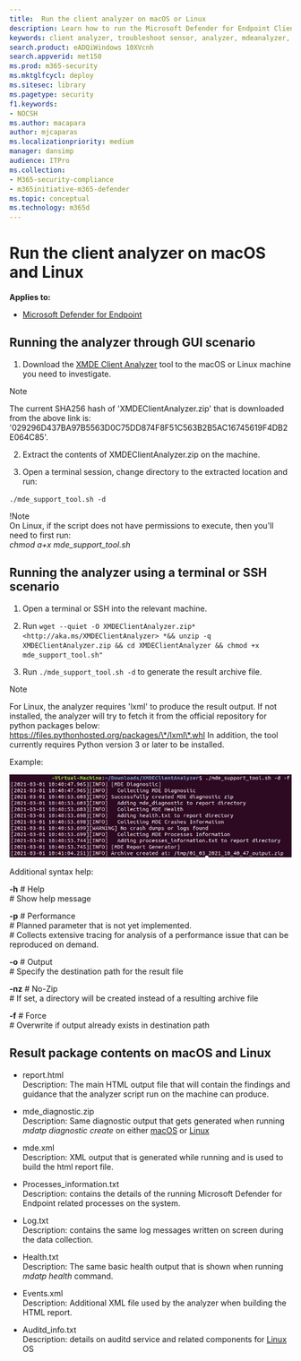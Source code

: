 ```yaml
---
title:  Run the client analyzer on macOS or Linux
description: Learn how to run the Microsoft Defender for Endpoint Client Analyzer on macOS or Linux
keywords: client analyzer, troubleshoot sensor, analyzer, mdeanalyzer, macos, linux, mdeanalyzer
search.product: eADQiWindows 10XVcnh
search.appverid: met150
ms.prod: m365-security
ms.mktglfcycl: deploy
ms.sitesec: library
ms.pagetype: security
f1.keywords:
- NOCSH
ms.author: macapara
author: mjcaparas
ms.localizationpriority: medium
manager: dansimp
audience: ITPro
ms.collection: 
- M365-security-compliance 
- m365initiative-m365-defender 
ms.topic: conceptual
ms.technology: m365d
---
```


#  Run the client analyzer on macOS and Linux

**Applies to:**
- [Microsoft Defender for Endpoint](https://go.microsoft.com/fwlink/p/?linkid=2146631)


## Running the analyzer through GUI scenario

1.  Download the [XMDE Client Analyzer](https://aka.ms/XMDEClientAnalyzer)
    tool to the macOS or Linux machine you need to investigate.
> [!NOTE]  
> The current SHA256 hash of 'XMDEClientAnalyzer.zip' that is downloaded from the above link is: '029296D437BA97B5563D0C75DD874F8F51C563B2B5AC16745619F4DB2E064C85'.

2.  Extract the contents of XMDEClientAnalyzer.zip on the machine.

3.  Open a terminal session, change directory to the extracted location and run:

`./mde_support_tool.sh -d`

!Note  
On Linux, if the script does not have permissions to execute, then you'll need to first
run:  
*chmod a+x mde_support_tool.sh*

## Running the analyzer using a terminal or SSH scenario

1.  Open a terminal or SSH into the relevant machine.

2.  Run `wget --quiet -O XMDEClientAnalyzer.zip*
    <http://aka.ms/XMDEClientAnalyzer> *&& unzip -q XMDEClientAnalyzer.zip && cd
    XMDEClientAnalyzer && chmod +x mde_support_tool.sh"`

3.  Run ` ./mde_support_tool.sh -d ` to generate the result archive file.

> [!NOTE]  
> For Linux, the analyzer requires 'lxml' to produce the result output. If not
installed, the analyzer will try to fetch it from the official repository for
python packages below:  
https://files.pythonhosted.org/packages/\*/lxml\*.whl
> In addition, the tool currently requires Python version 3 or later to be installed.

Example:  


![Image of command line example](images/4ca188f6c457e335abe3c9ad3eddda26.png)

  
  
Additional syntax help:

**-h** \# Help  
\# Show help message

**-p** \# Performance  
\# Planned parameter that is not yet implemented.  
\# Collects extensive tracing for analysis of a performance issue that can be
reproduced on demand.

**-o** \# Output  
\# Specify the destination path for the result file

**-nz** \# No-Zip  
\# If set, a directory will be created instead of a resulting archive file

**-f** \# Force  
\# Overwrite if output already exists in destination path

## Result package contents on macOS and Linux

-   report.html <br> Description: The main HTML output file that will contain the findings and
    guidance that the analyzer script run on the machine can produce.

-   mde_diagnostic.zip <br> Description: Same diagnostic output that gets generated when
    running *mdatp diagnostic create* on either
    [macOS](/windows/security/threat-protection/microsoft-defender-atp/mac-resources#collecting-diagnostic-information)
    or
    [Linux](/windows/security/threat-protection/microsoft-defender-atp/linux-resources#collect-diagnostic-information)

-   mde.xml <br> Description: XML output that is generated while running and is used to build
    the html report file.

-   Processes_information.txt <br> Description: contains the details of the running Microsoft Defender for Endpoint related
    processes on the system.

-   Log.txt <br> Description: contains the same log messages written on screen during the data
    collection.

-   Health.txt <br> Description: The same basic health output that is shown when running *mdatp
    health* command.

-   Events.xml <br> Description: Additional XML file used by the analyzer when building the
    HTML report.

-   Auditd_info.txt <br> Description: details on auditd service and related components for
    [Linux](/windows/security/threat-protection/microsoft-defender-atp/linux-support-events)
    OS

